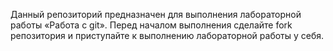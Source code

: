 Данный репозиторий предназначен для выполнения лабораторной работы «Работа с git».
Перед началом выполнения сделайте fork репозитория и приступайте к выполнению лабораторной работы у себя.
